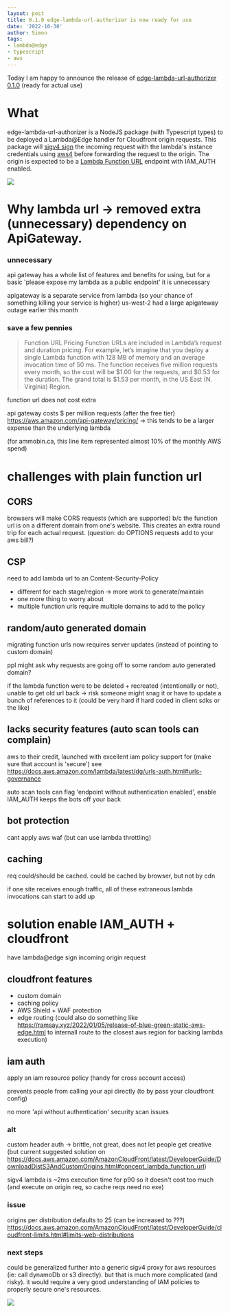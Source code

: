```yaml
---
layout: post
title: 0.1.0 edge-lambda-url-authorizer is now ready for use
date: '2022-10-30'
author: Simon
tags:
- lambda@edge
- typescript
- aws
---
```


Today I am happy to announce the release of [edge-lambda-url-authorizer 0.1.0](https://www.npmjs.com/package/edge-lambda-url-authorizer) (ready for actual use)

# What
edge-lambda-url-authorizer is a NodeJS package (with Typescript types) to be deployed a Lambda@Edge handler for Cloudfront origin requests. This package will [sigv4 sign](https://docs.aws.amazon.com/general/latest/gr/signature-version-4.html) the incoming request with the lambda's instance credentials using [aws4](https://www.npmjs.com/package/aws4) before forwarding the request to the origin. The origin is expected to be a [Lambda Function URL](https://aws.amazon.com/blogs/aws/announcing-aws-lambda-function-urls-built-in-https-endpoints-for-single-function-microservices/
) endpoint with IAM_AUTH enabled. 

![](/assets/edge_signer.drawio.png)

# Why lambda url -> removed extra (unnecessary) dependency on ApiGateway.
### unnecessary
api gateway has a whole list of features and benefits for using, but for a basic 'please expose my lambda as a public endpoint' it is unnecessary

apigateway is a separate service from lambda (so your chance of something killing your service is higher) us-west-2 had a large apigateway outage earlier this month

### save a few pennies
>Function URL Pricing
>Function URLs are included in Lambda’s request and duration pricing. For example, let’s imagine that you deploy a single Lambda function with 128 MB of memory and an average invocation time of 50 ms. The function receives five million requests every month, so the cost will be $1.00 for the requests, and $0.53 for the duration. The grand total is $1.53 per month, in the US East (N. Virginia) Region.

function url does not cost extra

api gateway costs $ per million requests (after the free tier) https://aws.amazon.com/api-gateway/pricing/
-> this tends to be a larger expense than the underlying lambda

(for ammobin.ca, this line item represented almost 10% of the monthly AWS spend)

# challenges with plain function url
## CORS
browsers will make CORS requests (which are supported) b/c the function url is on a different domain from one's website. This creates an extra round trip for each actual request. (question: do OPTIONS requests add to your aws bill?)

## CSP
need to add lambda url to an Content-Security-Policy 
- different for each stage/region -> more work to generate/maintain
- one more thing to worry about
- multiple function urls require multiple domains to add to the policy

## random/auto generated domain
migrating function urls now requires server updates (instead of pointing to custom domain)

ppl might ask why requests are going off to some random auto generated domain?

if the lambda function were to be deleted + recreated (intentionally or not), unable to get old url back -> risk someone might snag it or have to update a bunch of references to it
(could be very hard if hard coded in client sdks or the like)

## lacks security features (auto scan tools can complain)
aws to their credit, launched with excellent iam policy support for (make sure that account is 'secure')
see https://docs.aws.amazon.com/lambda/latest/dg/urls-auth.html#urls-governance

auto scan tools can flag 'endpoint without authentication enabled', enable IAM_AUTH keeps the bots off your back

## bot protection
cant apply aws waf (but can use lambda throttling)

## caching
req could/should be cached. could be cached by browser, but not by cdn

if one site receives enough traffic, all of these extraneous lambda invocations can start to add up


# solution enable IAM_AUTH + cloudfront
have lambda@edge sign incoming origin request 

## cloudfront features
- custom domain
- caching policy
- AWS Shield + WAF protection
- edge routing (could also do something like https://ramsay.xyz/2022/01/05/release-of-blue-green-static-aws-edge.html to internall route to the closest aws region for backing lambda execution)

## iam auth
apply an iam resource policy (handy for cross account access)

prevents people from calling your api directly (to by pass your cloudfront config)

no more 'api without authentication' security scan issues

### alt
custom header auth -> brittle, not great, does not let people get creative (but current suggested solution on https://docs.aws.amazon.com/AmazonCloudFront/latest/DeveloperGuide/DownloadDistS3AndCustomOrigins.html#concept_lambda_function_url)

sigv4 lambda is ~2ms execution time for p90 so it doesn't cost too much (and execute on origin req, so cache reqs need no exe)

### issue
origins per distribution defaults to 25 (can be increased to ???)
https://docs.aws.amazon.com/AmazonCloudFront/latest/DeveloperGuide/cloudfront-limits.html#limits-web-distributions

### next steps 
could be generalized further into a generic sigv4 proxy for aws resources (ie: call dynamoDb or s3 directly). but that is much more complicated (and risky). it would require a very good understanding of IAM policies to properly secure one's resources.

![](/assets/3.jpg)


